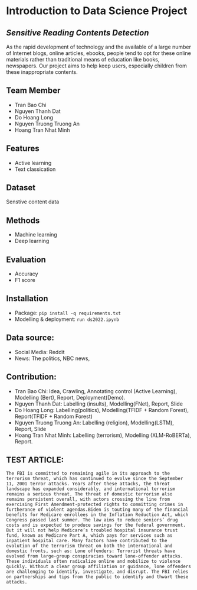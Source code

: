 # Introduction to Data Science Project
## _Sensitive Reading Contents Detection_



As the rapid development of technology and the available of a large number of Internet blogs, online articles, ebooks, people tend to opt for these online materials rather than traditional means of education like books, newspapers. Our project aims to help keep users, especially children from these inappropriate contents.
## Team Member 
- Tran Bao Chi
- Nguyen Thanh Dat
- Do Hoang Long
- Nguyen Truong Truong An
- Hoang Tran Nhat Minh

## Features
- Active learning
- Text classication
## Dataset
Senstive content data 

## Methods
- Machine learning
- Deep learning

## Evaluation
- Accuracy
- F1 score

## Installation
- Package:
`pip install -q requirements.txt`
- Modelling & deployment:
`run ds2022.ipynb` 
## Data source:
- Social Media: Reddit
- News: The politics, NBC news, 

## Contribution:
- Tran Bao Chi: Idea, Crawling, Annotating control (Active Learning), Modelling (Bert), Report, Deployment(Demo).     
- Nguyen Thanh Dat: Labelling (insults), Modelling(FNet), Report, Slide
- Do Hoang Long: Labelling(politics), Modelling(TFIDF + Random Forest), Report(TFIDF + Random Forest)
- Nguyen Truong Truong An: Labelling (religion), Modelling(LSTM), Report, Slide
- Hoang Tran Nhat Minh: Labelling (terrorism), Modelling (XLM-RoBERTa), Report.

## TEST ARTICLE:
```
The FBI is committed to remaining agile in its approach to the terrorism threat, which has continued to evolve since the September 11, 2001 terror attacks. Years after these attacks, the threat landscape has expanded considerably, and international terrorism remains a serious threat. The threat of domestic terrorism also remains persistent overall, with actors crossing the line from exercising First Amendment-protected rights to committing crimes in furtherance of violent agendas.Biden is touting many of the financial benefits for Medicare enrollees in the Inflation Reduction Act, which Congress passed last summer. The law aims to reduce seniors’ drug costs and is expected to produce savings for the federal government. But it will not help Medicare’s troubled hospital insurance trust fund, known as Medicare Part A, which pays for services such as inpatient hospital care. Many factors have contributed to the evolution of the terrorism threat on both the international and domestic fronts, such as: Lone offenders: Terrorist threats have evolved from large-group conspiracies toward lone-offender attacks. These individuals often radicalize online and mobilize to violence quickly. Without a clear group affiliation or guidance, lone offenders are challenging to identify, investigate, and disrupt. The FBI relies on partnerships and tips from the public to identify and thwart these attacks.
```



